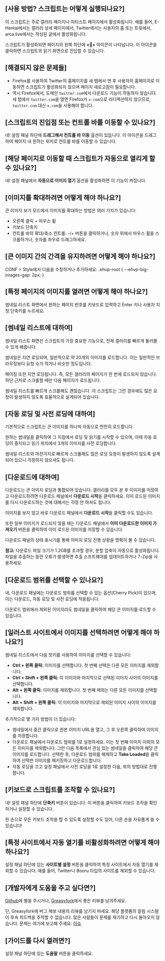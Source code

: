 ## [사용 방법? 스크립트는 어떻게 실행되나요?]

이 스크립트는 주로 갤러리 페이지나 아티스트 페이지에서 활성화됩니다. 예를 들어, E-Hentai에서는 갤러리 상세 페이지에서, Twitter에서는 사용자의 홈 또는 트윗에서, arca.live에서는 작성된 글에서 활성화됩니다.

스크립트가 활성화되면 페이지의 왼쪽 하단에 **<🎑>** 아이콘이 나타납니다. 이 아이콘을 클릭하면 스크립트의 읽기 화면으로 진입할 수 있습니다.

## [해결되지 않은 문제들]

- Firefox를 사용하여 Twitter의 홈페이지를 새 탭에서 연 후 사용자의 홈페이지로 이동하면 스크립트가 활성화되지 않으며 페이지 새로고침이 필요합니다.
- 역시 Firefox에서, 도메인 `twitter.com`에서 다운로드 기능이 작동하지 않습니다. 새 탭에서 `twitter.com`을 열면 Firefox가 `x.com`으로 리디렉션하지 않으므로, `twitter.com` 대신 `x.com`을 사용해야 합니다.

## [스크립트의 진입점 또는 컨트롤 바를 이동할 수 있나요?]

네! 설정 패널 하단에 **드래그해서 컨트롤 바 이동** 옵션이 있습니다. 이 아이콘을 드래그하여 페이지 내 원하는 위치로 컨트롤 바를 이동할 수 있습니다.

## [해당 페이지로 이동할 때 스크립트가 자동으로 열리게 할 수 있나요?]

네! 설정 패널에서 **자동으로 이미지 열기** 옵션을 활성화하면 이 기능이 켜집니다.

## [이미지를 확대하려면 어떻게 해야 하나요?]

큰 이미지 보기 모드에서 이미지를 확대하는 방법은 여러 가지가 있습니다:

- 오른쪽 클릭 + 마우스 휠
- 키보드 단축키
- 컨트롤 바의 확대/축소 컨트롤: -/+ 버튼을 클릭하거나, 숫자 위에서 마우스 휠을 스크롤하거나, 숫자를 좌우로 드래그하세요.

## [큰 이미지 간의 간격을 유지하려면 어떻게 해야 하나요?]
CONF > Style에서 다음을 수정하거나 추가하세요: .ehvp-root { --ehvp-big-images-gap: 2px; }

## [특정 페이지의 이미지를 열려면 어떻게 해야 하나요?]

썸네일 리스트 화면에서 원하는 페이지 번호를 키보드로 입력하고 Enter 키나 사용자 지정 단축키를 누르세요.

## [썸네일 리스트에 대하여]

썸네일 리스트 화면은 스크립트의 가장 중요한 기능으로, 전체 갤러리를 빠르게 둘러볼 수 있게 해줍니다.

썸네일은 지연 로딩되며, 일반적으로 약 20개의 이미지를 로드합니다. 이는 일반적인 브라우징보다 요청 수가 적거나 비슷한 정도입니다.

페이징 또한 지연 로딩됩니다. 즉, 모든 갤러리의 페이지가 한 번에 로드되지 않습니다. 하단 근처로 스크롤할 때만 다음 페이지가 로드됩니다.

썸네일 리스트를 빠르게 스크롤해도 괜찮습니다. 이 스크립트는 그런 경우에도 많은 요청이 발생하지 않도록 효율적으로 설계되어 있습니다.

## [자동 로딩 및 사전 로딩에 대하여]

기본적으로 스크립트는 큰 이미지를 하나씩 자동으로 천천히 로드합니다.

원하는 썸네일을 클릭하여 그 지점에서 로딩 및 읽기를 시작할 수 있으며, 이때 자동 로딩이 중지되고 읽기 위치에서 3개의 이미지를 사전 로딩합니다.

썸네일 리스트와 마찬가지로 빠르게 스크롤해도 많은 로딩 요청이 발생하지 않도록 설계되어 있으니 걱정하지 않으셔도 됩니다.

## [다운로드에 대하여]

다운로드는 큰 이미지 로딩과 통합되어 있습니다. 갤러리를 모두 본 후 이미지를 저장하고 다운로드하려면 다운로드 패널에서 **다운로드 시작**을 클릭하세요. 이미 로드된 이미지를 다시 다운로드하는 것에 대해서는 걱정 안 하셔도 됩니다.

이미지를 보지 않고 바로 다운로드 패널에서 **다운로드 시작**을 클릭할 수도 있습니다.

또한 일부 이미지가 로드되지 않을 때는 다운로드 패널에서 **이미 다운로드한 이미지 가져오기** 버튼을 클릭하여 이미 로드된 이미지를 저장할 수 있습니다.

다운로드 패널의 상태 표시기를 통해 이미지 로딩 진행 상황을 명확히 볼 수 있습니다.

**참고:** 다운로드 파일 크기가 1.2GB를 초과할 경우, 분할 압축이 자동으로 활성화됩니다. 파일을 추출하는 동안 오류가 발생하면 추출 소프트웨어를 업데이트하거나 7-Zip을 사용하세요.

## [다운로드 범위를 선택할 수 있나요?]

네, 다운로드 패널에는 다운로드 범위를 선택할 수 있는 옵션(Cherry Pick)이 있으며, 이는 다운로드, 자동 로딩 및 사전 로딩에 적용됩니다.

다운로드 범위에서 제외된 이미지라도 썸네일을 클릭하여 해당 큰 이미지를 로드할 수 있습니다.

## [일러스트 사이트에서 이미지를 선택하려면 어떻게 해야 하나요?]

썸네일 리스트에서 다음 핫키를 사용하여 이미지를 선택할 수 있습니다:

- **Ctrl + 왼쪽 클릭:** 이미지를 선택합니다. 첫 번째 선택은 다른 모든 이미지를 제외합니다.
- **Ctrl + Shift + 왼쪽 클릭:** 이 이미지와 마지막으로 선택된 이미지 사이의 이미지를 선택합니다.
- **Alt + 왼쪽 클릭:** 이미지를 제외합니다. 첫 번째 제외는 다른 모든 이미지를 선택합니다.
- **Alt + Shift + 왼쪽 클릭:** 이 이미지와 마지막으로 제외된 이미지 사이의 이미지를 제외합니다.

추가적으로 몇 가지 방법이 더 있습니다:

- 썸네일에서 중간 클릭으로 원본 이미지 URL을 열고, 그 후 오른쪽 클릭하여 이미지를 저장합니다.
- 다운로드 패널에서 다운로드 범위를 1로 설정하세요. 이는 첫 번째 이미지 이외의 모든 이미지를 제외합니다. 그런 다음 목록에서 관심 있는 썸네일을 클릭하여 해당 큰 이미지를 로드합니다. 선택한 후, 다운로드 범위를 해제하고 **Take Loaded**을 클릭하여 선택한 이미지를 패키징하고 다운로드합니다.
- 자동 로딩을 끄고 설정 패널에서 사전 로딩을 1로 설정한 다음, 위의 방법대로 진행합니다.

## [키보드로 스크립트를 조작할 수 있나요?]

네! 설정 패널 하단에 **단축키** 버튼이 있습니다. 이 버튼을 클릭하여 키보드 조작을 확인하거나 설정할 수 있습니다.

한 손으로 모든 키보드 조작을 할 수 있도록 설정할 수도 있어, 다른 손을 자유롭게 쓸 수 있습니다!

## [특정 사이트에서 자동 열기를 비활성화하려면 어떻게 해야 하나요?]

설정 패널 하단에 있는 **사이트별 설정** 버튼을 클릭하여 특정 사이트에서 자동 열기를 제외할 수 있습니다. 예를 들어, Twitter나 Booru 타입의 사이트를 제외할 수 있습니다.

## [개발자에게 도움을 주고 싶다면?]

[Github](https://github.com/MapoMagpie/eh-view-enhance)에 별을 주시거나, [Greasyfork](https://greasyfork.org/scripts/397848-e-hentai-view-enhance)에서 좋은 리뷰를 남겨주세요.

단, Greasyfork에 버그 제보 내용의 리뷰를 남기지 마세요. 해당 플랫폼의 알림 시스템이 후속 피드백을 추적할 수 없습니다. 많은 사람들이 문제를 제기하고 다시 돌아오지 않습니다.
문제는 여기에 보고해 주세요: [이슈](https://github.com/MapoMagpie/eh-view-enhance/issues)

## [가이드를 다시 열려면?]

설정 패널 하단에 있는 **도움말** 버튼을 클릭하세요.
